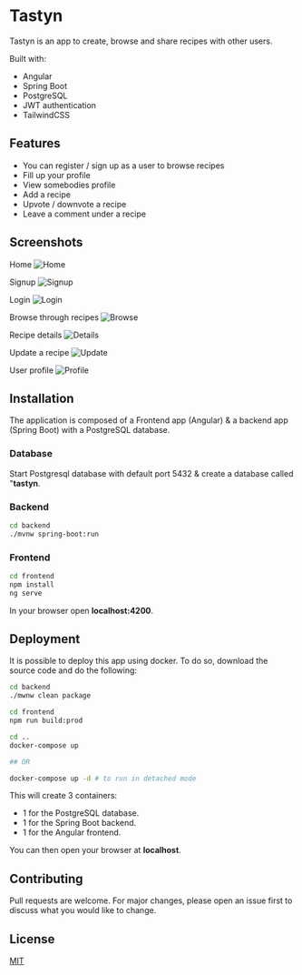 # Tastyn

Tastyn is an app to create, browse and share recipes with other users.

Built with:

- Angular
- Spring Boot
- PostgreSQL
- JWT authentication
- TailwindCSS

## Features

- You can register / sign up as a user to browse recipes
- Fill up your profile
- View somebodies profile
- Add a recipe
- Upvote / downvote a recipe
- Leave a comment under a recipe

## Screenshots

Home
![Home](./screenshots/home.png)

Signup
![Signup](./screenshots/signup.png)

Login
![Login](./screenshots/login.png)

Browse through recipes
![Browse](./screenshots/browse.png)

Recipe details
![Details](./screenshots/details.png)

Update a recipe
![Update](./screenshots/update.png)

User profile
![Profile](./screenshots/profile.png)

## Installation

The application is composed of a Frontend app (Angular) & a backend app (Spring Boot) with a PostgreSQL database.

### Database

Start Postgresql database with default port 5432 & create a database called "**tastyn**.

### Backend

```bash
cd backend
./mvnw spring-boot:run
```

### Frontend

```bash
cd frontend
npm install
ng serve
```

In your browser open **localhost:4200**.

## Deployment

It is possible to deploy this app using docker. To do so, download the source code and do the following:

```bash
cd backend
./mwnw clean package

cd frontend
npm run build:prod

cd ..
docker-compose up

## OR

docker-compose up -d # to run in detached mode
```

This will create 3 containers:

- 1 for the PostgreSQL database.
- 1 for the Spring Boot backend.
- 1 for the Angular frontend.

You can then open your browser at **localhost**.

## Contributing

Pull requests are welcome. For major changes, please open an issue first to discuss what you would like to change.

## License

[MIT](https://choosealicense.com/licenses/mit/)
